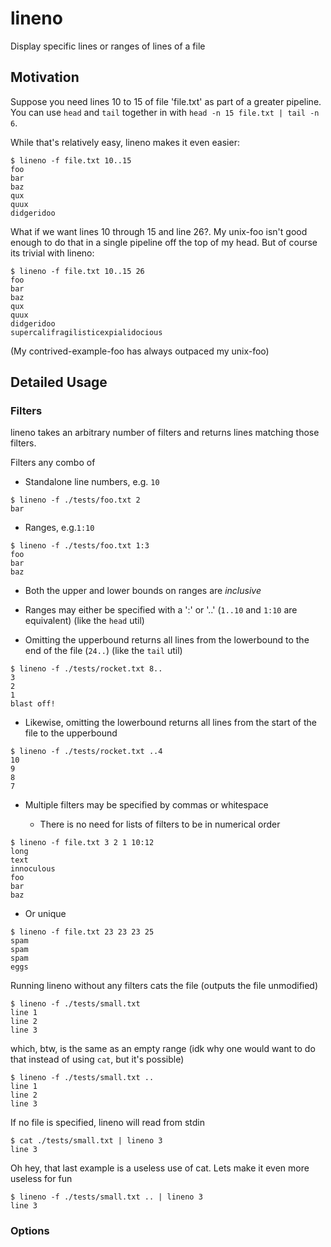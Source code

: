 # lineno

Display specific lines or ranges of lines of a file

## Motivation

Suppose you need lines 10 to 15 of file 'file.txt' as part of a greater pipeline.
You can use `head` and `tail` together in with `head -n 15 file.txt | tail -n 6`.

While that's relatively easy, lineno makes it even easier:

```console
$ lineno -f file.txt 10..15
foo
bar
baz
qux
quux
didgeridoo

```

What if we want lines 10 through 15 and line 26?. My unix-foo isn't good enough to do that in a single pipeline off the top of my head.
But of course its trivial with lineno:

```console
$ lineno -f file.txt 10..15 26
foo
bar
baz
qux
quux
didgeridoo
supercalifragilisticexpialidocious

```

(My contrived-example-foo has always outpaced my unix-foo)

## Detailed Usage

### Filters

lineno takes an arbitrary number of filters and returns lines matching those filters.

Filters any combo of

- Standalone line numbers, e.g. `10`

```console
$ lineno -f ./tests/foo.txt 2
bar

```

- Ranges, e.g.`1:10`

```console
$ lineno -f ./tests/foo.txt 1:3
foo
bar
baz

```

- Both the upper and lower bounds on ranges are *inclusive*

- Ranges may either be specified with a ':' or '..' (`1..10` and `1:10` are equivalent) (like the `head` util)

- Omitting the upperbound returns all lines from the lowerbound to the end of the file (`24..`) (like the `tail` util)

```console
$ lineno -f ./tests/rocket.txt 8..
3
2
1
blast off!

```

- Likewise, omitting the lowerbound returns all lines from the start of the file to the upperbound

```console
$ lineno -f ./tests/rocket.txt ..4
10
9
8
7

```

- Multiple filters may be specified by commas or whitespace

  - There is no need for lists of filters to be in numerical order

```console
$ lineno -f file.txt 3 2 1 10:12
long
text
innoculous
foo
bar
baz

```

- Or unique

```console
$ lineno -f file.txt 23 23 23 25
spam
spam
spam
eggs

```

Running lineno without any filters cats the file (outputs the file unmodified)

```console
$ lineno -f ./tests/small.txt
line 1
line 2
line 3

```

which, btw, is the same as an empty range (idk why one would want to do that instead of using `cat`, but it's possible)

```console
$ lineno -f ./tests/small.txt ..
line 1
line 2
line 3

```

If no file is specified, lineno will read from stdin

```ignore - TODO: trycmd test skipped until trycmd supports pipes https://github.com/assert-rs/snapbox/issues/172
$ cat ./tests/small.txt | lineno 3
line 3

```

Oh hey, that last example is a useless use of cat. Lets make it even more useless for fun

```ignore - TODO: trycmd test skipped until trycmd supports pipes https://github.com/assert-rs/snapbox/issues/172
$ lineno -f ./tests/small.txt .. | lineno 3
line 3

```

### Options
